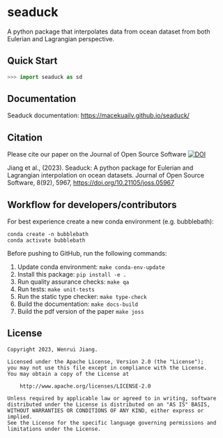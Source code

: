 # seaduck

A python package that interpolates data from ocean dataset from both Eulerian and Lagrangian perspective.

## Quick Start

```python
>>> import seaduck as sd

```

## Documentation

Seaduck documentation:
https://macekuailv.github.io/seaduck/

## Citation

Please cite our paper on the Journal of Open Source Software [![DOI](https://joss.theoj.org/papers/10.21105/joss.05967/status.svg)](https://doi.org/10.21105/joss.05967)

Jiang et al., (2023). Seaduck: A python package for Eulerian and Lagrangian interpolation on ocean datasets. Journal of Open Source Software, 8(92), 5967, https://doi.org/10.21105/joss.05967

## Workflow for developers/contributors

For best experience create a new conda environment (e.g. bubblebath):

```
conda create -n bubblebath
conda activate bubblebath
```

Before pushing to GitHub, run the following commands:

1. Update conda environment: `make conda-env-update`
1. Install this package: `pip install -e .`
1. Run quality assurance checks: `make qa`
1. Run tests: `make unit-tests`
1. Run the static type checker: `make type-check`
1. Build the documentation: `make docs-build`
1. Build the pdf version of the paper `make joss`

## License

```
Copyright 2023, Wenrui Jiang.

Licensed under the Apache License, Version 2.0 (the "License");
you may not use this file except in compliance with the License.
You may obtain a copy of the License at

    http://www.apache.org/licenses/LICENSE-2.0

Unless required by applicable law or agreed to in writing, software
distributed under the License is distributed on an "AS IS" BASIS,
WITHOUT WARRANTIES OR CONDITIONS OF ANY KIND, either express or implied.
See the License for the specific language governing permissions and
limitations under the License.
```
